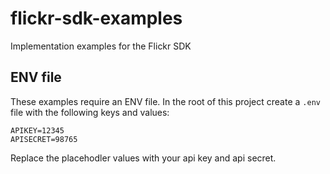 # flickr-sdk-examples
Implementation examples for the Flickr SDK

## ENV file
These examples require an ENV file.  In the root of this project create a `.env` file with the following keys and values:

```
APIKEY=12345
APISECRET=98765
```

Replace the placehodler values with your api key and api secret.
